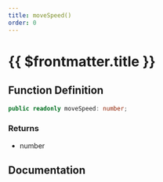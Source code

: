 ```yaml
---
title: moveSpeed()
order: 0
---
```


# {{ $frontmatter.title }}

<!--@include: ./moveSpeed_partial_header.md-->

## Function Definition

```ts
public readonly moveSpeed: number;
```

### Returns

* number

## Documentation

<!--@include: ./moveSpeed_partial_footer.md-->
